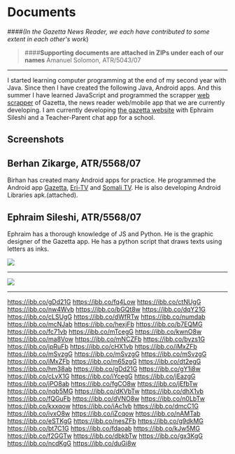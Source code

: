 Documents
=========
####*(In the Gazetta News Reader, we each have contributed to some extent in each other's work*)
>####**Supporting documents are attached in ZIPs under each of our names**
Amanuel Solomon, ATR/5043/07
---------------
I started learning computer programming at the end of my second year with Java. Since then I have created the following Java, Android apps. And this summer I have learned JavaScript and programmed  the scrapper [web scrapper](https://github.com/AmanelX/gazeta) of Gazetta, the news reader web/mobile app that we are currently developing. I am currently developing [the gazetta website](http://gazeta.cleverapps.io/) with Ephraim Sileshi and a Teacher-Parent chat app for a school.

Screenshots
----------------

Berhan Zikarge, ATR/5568/07
---------------
Birhan has created many Android apps for practice. He programmed the Android app [Gazetta](https://play.google.com/store/apps/details?id=com.thegazeta.news), [Eri-TV](https://play.google.com/store/apps/details?id=eritrea.eritv.livetv) and [Somali TV](https://play.google.com/store/apps/details?id=estv.somali.livetv). He is also developing Android Libraries apk.(attached).


Ephraim Sileshi, ATR/5568/07
---------------
Ephraim has a thorough knowledge of JS and Python. He is the graphic designer of the Gazetta app. He has a python script that draws texts using letters as inks. 

![](https://image.ibb.co/jQmpgG/web.png)

----------

![](https://image.ibb.co/cOhjFb/Screenshot_2017_10_03_18_23_26.png)

----------
https://ibb.co/gDd21G
https://ibb.co/fq4Low
https://ibb.co/ctNUgG
https://ibb.co/nw4Wvb
https://ibb.co/bGQt8w
https://ibb.co/dqY21G
https://ibb.co/cLSUgG
https://ibb.co/dWfRTw
https://ibb.co/numdab
https://ibb.co/mcNJab
https://ibb.co/hexjFb
https://ibb.co/b7EQMG
https://ibb.co/fc71vb
https://ibb.co/mTcegG
https://ibb.co/kwnO8w
https://ibb.co/ma8Vow
https://ibb.co/mNCZFb
https://ibb.co/byzs1G
https://ibb.co/jpRuFb
https://ibb.co/cHX1vb
https://ibb.co/iMxZFb
https://ibb.co/mSvzgG
https://ibb.co/mSvzgG
https://ibb.co/mSvzgG
https://ibb.co/iMxZFb
https://ibb.co/m65zgG
https://ibb.co/dt2egG
https://ibb.co/hm38ab
https://ibb.co/gDd21G
https://ibb.co/gY1i8w
https://ibb.co/cLvX1G
https://ibb.co/iYcegG
https://ibb.co/jEazgG
https://ibb.co/jPO8ab
https://ibb.co/fgCO8w
https://ibb.co/jEfbTw
https://ibb.co/nqb5MG
https://ibb.co/dKVbTw
https://ibb.co/dhX1vb
https://ibb.co/fQGuFb
https://ibb.co/dVNO8w
https://ibb.co/n0LbTw
https://ibb.co/kxxqow
https://ibb.co/iAc1vb
https://ibb.co/dmcC1G
https://ibb.co/ivxO8w
https://ibb.co/iZcqow
https://ibb.co/nAMTab
https://ibb.co/eSTKgG
https://ibb.co/nesZFb
https://ibb.co/g9dkMG
https://ibb.co/bt7C1G
https://ibb.co/fdaoab
https://ibb.co/kJw5MG
https://ibb.co/f2GGTw
https://ibb.co/dbkbTw
https://ibb.co/gx3KgG
https://ibb.co/ncdKgG
https://ibb.co/duGi8w
